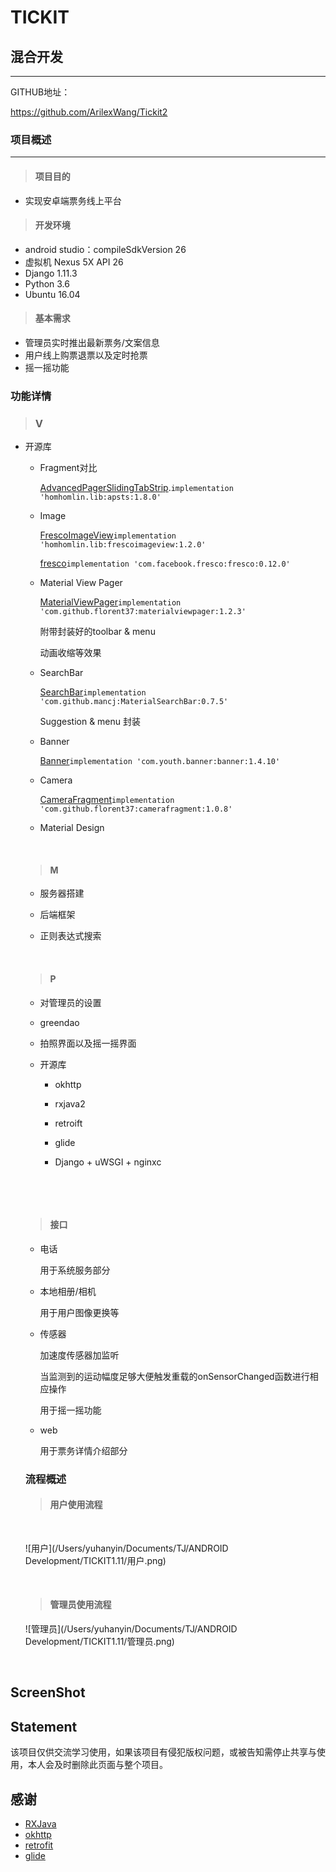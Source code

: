 

# TICKIT

## 混合开发

---

GITHUB地址：

https://github.com/ArilexWang/Tickit2

### 项目概述

------

> #### 项目目的

- 实现安卓端票务线上平台

> #### 开发环境

- android studio：compileSdkVersion  26
- 虚拟机 Nexus 5X API 26
- Django  1.11.3
- Python	3.6
- Ubuntu	16.04

> #### 基本需求

- 管理员实时推出最新票务/文案信息
- 用户线上购票退票以及定时抢票
- 摇一摇功能

### 功能详情

> ### V

- 开源库

  - Fragment对比

    [AdvancedPagerSlidingTabStrip](https://github.com/HomHomLin/AdvancedPagerSlidingTabStrip).`implementation 'homhomlin.lib:apsts:1.8.0'`

  - Image

    [FrescoImageView](https://github.com/HomHomLin/FrescoImageView)`implementation 'homhomlin.lib:frescoimageview:1.2.0'`

    [fresco](https://github.com/facebook/fresco)`implementation 'com.facebook.fresco:fresco:0.12.0'`

  - Material View Pager

    [MaterialViewPager](https://github.com/florent37/MaterialViewPager)`implementation 'com.github.florent37:materialviewpager:1.2.3'`

    附带封装好的toolbar & menu

    动画收缩等效果

  - SearchBar

    [SearchBar](https://github.com/mancj/MaterialSearchBar)`implementation 'com.github.mancj:MaterialSearchBar:0.7.5'`

    Suggestion & menu 封装

  - Banner

    [Banner](https://github.com/youth5201314/banner)`implementation 'com.youth.banner:banner:1.4.10'`

  - Camera

    [CameraFragment](https://github.com/florent37/CameraFragment)`implementation 'com.github.florent37:camerafragment:1.0.8'`


  - Material Design 

    ​

  > #### M

  - 服务器搭建

  - 后端框架

  - 正则表达式搜索

    ​

  > #### P

  - 对管理员的设置

  - greendao

  - 拍照界面以及摇一摇界面

  - 开源库

    - okhttp

    - rxjava2

    - retroift

    - glide

    - Django + uWSGI + nginxc

      ​

  ​

  > #### 接口

  - 电话

    用于系统服务部分

  - 本地相册/相机

    用于用户图像更换等

  - 传感器 

    加速度传感器加监听

    当监测到的运动幅度足够大便触发重载的onSensorChanged函数进行相应操作

    用于摇一摇功能

  - web

    用于票务详情介绍部分

  ### 流程概述

  > #### 用户使用流程

  ​

  ![用户](/Users/yuhanyin/Documents/TJ/ANDROID Development/TICKIT1.11/用户.png)

  ​

  > #### 管理员使用流程

  ![管理员](/Users/yuhanyin/Documents/TJ/ANDROID Development/TICKIT1.11/管理员.png)

  ​


## ScreenShot






## Statement

该项目仅供交流学习使用，如果该项目有侵犯版权问题，或被告知需停止共享与使用，本人会及时删除此页面与整个项目。

## 感谢


* [RXJava](https://github.com/ReactiveX/RxJava)
* [okhttp](https://github.com/square/okhttp)
* [retrofit](https://github.com/square/retrofit)
* [glide](https://github.com/bumptech/glide)



